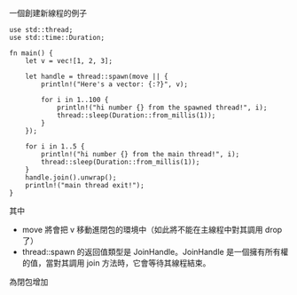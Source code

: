 一個創建新線程的例子

```shell
use std::thread;
use std::time::Duration;

fn main() {
    let v = vec![1, 2, 3];

    let handle = thread::spawn(move || {
        println!("Here's a vector: {:?}", v);
        
        for i in 1..100 {
            println!("hi number {} from the spawned thread!", i);
            thread::sleep(Duration::from_millis(1));
        }
    });

    for i in 1..5 {
        println!("hi number {} from the main thread!", i);
        thread::sleep(Duration::from_millis(1));
    }
    handle.join().unwrap();
    println!("main thread exit!");
}
```

其中 
- move 將會把 v 移動進閉包的環境中（如此將不能在主線程中對其調用 drop 了）
- thread::spawn 的返回值類型是 JoinHandle。JoinHandle 是一個擁有所有權的值，當對其調用 join 方法時，它會等待其線程結束。


為閉包增加 